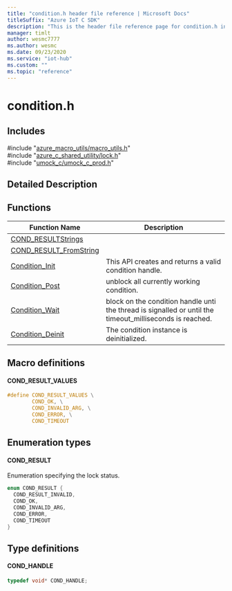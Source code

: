 ```yaml
---                             
title: "condition.h header file reference | Microsoft Docs" 
titleSuffix: "Azure IoT C SDK"            
description: "This is the header file reference page for condition.h in the Azure IoT C SDK. This SDK is used with Azure IoT Hub and Azure IoT Hub Device Provisioning Service"            
manager: timlt                 
author: wesmc7777              
ms.author: wesmc               
ms.date: 09/23/2020                    
ms.service: "iot-hub"             
ms.custom: ""                
ms.topic: "reference"        
---                            
```


# condition.h 

## Includes

\#include "[azure_macro_utils/macro_utils.h](macro-utils-h.md)"  
\#include "[azure_c_shared_utility/lock.h](lock-h.md)"  
\#include "[umock_c/umock_c_prod.h](umock-c-prod-h.md)"  

## Detailed Description

## Functions

Function Name                  | Description                                
--------------------------------|---------------------------------------------
[COND_RESULTStrings](./condition-h/cond-resultstrings.md)            | 
[COND_RESULT_FromString](./condition-h/cond-result-fromstring.md)            | 
[Condition_Init](./condition-h/condition-init.md)            | This API creates and returns a valid condition handle.
[Condition_Post](./condition-h/condition-post.md)            | unblock all currently working condition.
[Condition_Wait](./condition-h/condition-wait.md)            | block on the condition handle unti the thread is signalled or until the timeout_milliseconds is reached.
[Condition_Deinit](./condition-h/condition-deinit.md)            | The condition instance is deinitialized.

## Macro definitions

#### COND_RESULT_VALUES

```C
#define COND_RESULT_VALUES \
        COND_OK, \
        COND_INVALID_ARG, \
        COND_ERROR, \
        COND_TIMEOUT 
```

## Enumeration types

#### COND_RESULT

Enumeration specifying the lock status. 

```C
enum COND_RESULT {
  COND_RESULT_INVALID,
  COND_OK,
  COND_INVALID_ARG,
  COND_ERROR,
  COND_TIMEOUT
}
```

## Type definitions

#### COND_HANDLE

```C
typedef void* COND_HANDLE;
```

